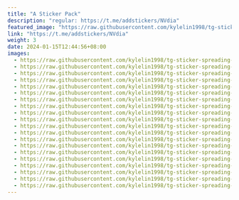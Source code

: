 ```yaml
---
title: "A Sticker Pack"
description: "regular: https://t.me/addstickers/NVdia"
featured_image: "https://raw.githubusercontent.com/kylelin1998/tg-sticker-spreading-worldwide-images/main/img/0c5cd1db-592c-4bcb-b5cf-24caddaac36b.jpg"
link: "https://t.me/addstickers/NVdia"
weight: 3
date: 2024-01-15T12:44:56+08:00
images:
  - https://raw.githubusercontent.com/kylelin1998/tg-sticker-spreading-worldwide-images/main/img/0c5cd1db-592c-4bcb-b5cf-24caddaac36b.jpg
  - https://raw.githubusercontent.com/kylelin1998/tg-sticker-spreading-worldwide-images/main/img/4ae081ab-d5dc-4581-8662-00c0baf1f290.jpg
  - https://raw.githubusercontent.com/kylelin1998/tg-sticker-spreading-worldwide-images/main/img/ec8c3470-0aa0-474e-8ca1-7b97e19579ce.jpg
  - https://raw.githubusercontent.com/kylelin1998/tg-sticker-spreading-worldwide-images/main/img/5452e9c5-bf14-47c6-9097-74023c0f375b.jpg
  - https://raw.githubusercontent.com/kylelin1998/tg-sticker-spreading-worldwide-images/main/img/bd8c577b-dafe-4fa4-801d-713b277f8b82.jpg
  - https://raw.githubusercontent.com/kylelin1998/tg-sticker-spreading-worldwide-images/main/img/a2c61c6c-6467-4d78-a528-c3686f56a8ec.jpg
  - https://raw.githubusercontent.com/kylelin1998/tg-sticker-spreading-worldwide-images/main/img/5b15b0c2-0ac2-44ca-b34d-25ff978f1741.jpg
  - https://raw.githubusercontent.com/kylelin1998/tg-sticker-spreading-worldwide-images/main/img/ad0a1cdb-4672-44af-8fe1-4a4e8edd5ef5.jpg
  - https://raw.githubusercontent.com/kylelin1998/tg-sticker-spreading-worldwide-images/main/img/c8054ceb-6fae-45cc-b256-442f2f20af40.jpg
  - https://raw.githubusercontent.com/kylelin1998/tg-sticker-spreading-worldwide-images/main/img/51516c4d-d0c6-4bfe-9797-014321bb8ed9.jpg
  - https://raw.githubusercontent.com/kylelin1998/tg-sticker-spreading-worldwide-images/main/img/913f44bc-00da-4dc5-aae4-53a7a0c3c2e4.jpg
  - https://raw.githubusercontent.com/kylelin1998/tg-sticker-spreading-worldwide-images/main/img/609868a5-07b8-4d5e-85f9-945464684f93.jpg
  - https://raw.githubusercontent.com/kylelin1998/tg-sticker-spreading-worldwide-images/main/img/28c4f64e-e654-43bf-ae59-dfc564346388.jpg
  - https://raw.githubusercontent.com/kylelin1998/tg-sticker-spreading-worldwide-images/main/img/818cb270-f9b1-47d7-a51f-47a58c25dbc9.jpg
  - https://raw.githubusercontent.com/kylelin1998/tg-sticker-spreading-worldwide-images/main/img/bd48420c-67ef-4f95-adae-39c6e395b0e7.jpg
  - https://raw.githubusercontent.com/kylelin1998/tg-sticker-spreading-worldwide-images/main/img/0aac9487-83ea-48e7-b3b5-39c10b839aa8.jpg
  - https://raw.githubusercontent.com/kylelin1998/tg-sticker-spreading-worldwide-images/main/img/e0f3f668-ff10-43f2-96aa-e6a0423ecc7b.jpg
  - https://raw.githubusercontent.com/kylelin1998/tg-sticker-spreading-worldwide-images/main/img/4c21c4c2-33da-4baa-bb78-4f9b1fc9a35d.jpg
  - https://raw.githubusercontent.com/kylelin1998/tg-sticker-spreading-worldwide-images/main/img/20451750-4889-41fa-a4fd-d192cd719532.jpg
  - https://raw.githubusercontent.com/kylelin1998/tg-sticker-spreading-worldwide-images/main/img/fb4c61dd-bcbd-48a5-aa63-ceacffb69721.jpg
---
```

